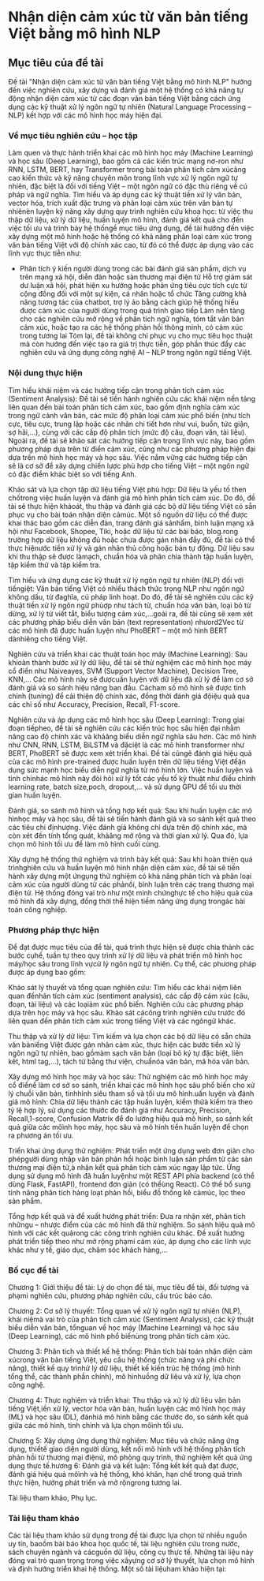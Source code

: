 # Nhận diện cảm xúc từ văn bản tiếng Việt bằng mô hình NLP

## Mục tiêu của đề tài

Đề tài "Nhận diện cảm xúc từ văn bản tiếng Việt bằng mô hình NLP" hướng đến việc nghiên cứu, xây dựng và đánh giá một hệ thống có khả năng tự động nhận diện cảm xúc từ các đoạn văn bản tiếng Việt bằng cách ứng dụng các kỹ thuật xử lý ngôn ngữ tự nhiên (Natural Language Processing – NLP) kết hợp với các mô hình học máy hiện đại.

### Về mục tiêu nghiên cứu – học tập

Làm quen và thực hành triển khai các mô hình học máy (Machine Learning) và học sâu (Deep Learning), bao gồm cả các kiến trúc mạng nơ-ron như RNN, LSTM, BERT, hay Transformer trong bài toán phân tích cảm xúcâng cao kiến thức và kỹ năng chuyên môn trong lĩnh vực xử lý ngôn ngữ tự nhiên, đặc biệt là đối với tiếng Việt – một ngôn ngữ có đặc thù riêng về cú pháp và ngữ nghĩa. Tìm hiểu và áp dụng các kỹ thuật tiền xử lý văn bản, vector hóa, trích xuất đặc trưng và phân loại cảm xúc trên văn bản tự nhiênèn luyện kỹ năng xây dựng quy trình nghiên cứu khoa học: từ việc thu thập dữ liệu, xử lý dữ liệu, huấn luyện mô hình, đánh giá kết quả cho đến việc tối ưu và trình bày hệ thốngề mục tiêu ứng dụng, đề tài hướng đến việc xây dựng một mô hình hoặc hệ thống có khả năng phân loại cảm xúc trong văn bản tiếng Việt với độ chính xác cao, từ đó có thể được áp dụng vào các lĩnh vực thực tiễn như:

- Phân tích ý kiến người dùng trong các bài đánh giá sản phẩm, dịch vụ trên mạng xã hội, diễn đàn hoặc sàn thương mại điện tử Hỗ trợ giám sát dư luận xã hội, phát hiện xu hướng hoặc phản ứng tiêu cực tích cực từ cộng đồng đối với một sự kiện, cá nhân hoặc tổ chức Tăng cường khả năng tương tác của chatbot, trợ lý ảo bằng cách giúp hệ thống hiểu được cảm xúc của người dùng trong quá trình giao tiếp Làm nền tảng cho các nghiên cứu mở rộng về phân tích ngữ nghĩa, tóm tắt văn bản cảm xúc, hoặc tạo ra các hệ thống phản hồi thông minh, có cảm xúc trong tương lai Tóm lại, đề tài không chỉ phục vụ cho mục tiêu học thuật mà còn hướng đến việc tạo ra giá trị thực tiễn, góp phần thúc đẩy các nghiên cứu và ứng dụng công nghệ AI – NLP trong ngôn ngữ tiếng Việt.

### Nội dung thực hiện

Tìm hiểu khái niệm và các hướng tiếp cận trong phân tích cảm xúc (Sentiment Analysis): Đề tài sẽ tiến hành nghiên cứu các khái niệm nền tảng liên quan đến bài toán phân tích cảm xúc, bao gồm định nghĩa cảm xúc trong ngữ cảnh văn bản, các mức độ phân loại cảm xúc phổ biến (như tích cực, tiêu cực, trung lập hoặc các nhãn chi tiết hơn như vui, buồn, tức giận, sợ hãi,...), cùng với các cấp độ phân tích (mức độ câu, đoạn văn, tài liệu). Ngoài ra, đề tài sẽ khảo sát các hướng tiếp cận trong lĩnh vực này, bao gồm phương pháp dựa trên từ điển cảm xúc, cũng như các phương pháp hiện đại dựa trên mô hình học máy và học sâu. Việc nắm vững các hướng tiếp cận sẽ là cơ sở để xây dựng chiến lược phù hợp cho tiếng Việt – một ngôn ngữ có đặc điểm khác biệt so với tiếng Anh.

Khảo sát và lựa chọn tập dữ liệu tiếng Việt phù hợp: Dữ liệu là yếu tố then chốtrong việc huấn luyện và đánh giá mô hình phân tích cảm xúc. Do đó, đề tài sẽ thực hiện khảoát, thu thập và đánh giá các bộ dữ liệu tiếng Việt có sẵn phục vụ cho bài toán nhận diện cảmúc. Một số nguồn dữ liệu có thể được khai thác bao gồm các diễn đàn, trang đánh giá sảnhẩm, bình luận mạng xã hội như Facebook, Shopee, Tiki, hoặc dữ liệu từ các bài báo, blog.rong trường hợp dữ liệu không đủ hoặc chưa được gán nhãn đầy đủ, đề tài có thể thực hiệnước tiền xử lý và gán nhãn thủ công hoặc bán tự động. Dữ liệu sau khi thu thập sẽ được làmạch, chuẩn hóa và phân chia thành tập huấn luyện, tập kiểm thử và tập kiểm tra.

Tìm hiểu và ứng dụng các kỹ thuật xử lý ngôn ngữ tự nhiên (NLP) đối với tiếngiệt: Văn bản tiếng Việt có nhiều thách thức trong NLP như ngôn ngữ không dấu, từ đaghĩa, cú pháp linh hoạt. Do đó, đề tài sẽ nghiên cứu các kỹ thuật tiền xử lý ngôn ngữ phùợp như tách từ, chuẩn hóa văn bản, loại bỏ từ dừng, xử lý từ viết tắt, biểu tượng cảm xúc,...goài ra, đề tài cũng sẽ xem xét các phương pháp biểu diễn văn bản (text representation) nhưord2Vec từ các mô hình đã được huấn luyện như PhoBERT – một mô hình BERT dànhiêng cho tiếng Việt.

Nghiên cứu và triển khai các thuật toán học máy (Machine Learning): Sau khioàn thành bước xử lý dữ liệu, đề tài sẽ thử nghiệm các mô hình học máy cổ điển như Naiveayes, SVM (Support Vector Machine), Decision Tree, KNN,... Các mô hình này sẽ đượcuấn luyện với dữ liệu đã xử lý để làm cơ sở đánh giá và so sánh hiệu năng ban đầu. Cácham số mô hình sẽ được tinh chỉnh (tuning) để cải thiện độ chính xác, đồng thời đánh giá độiệu quả qua các chỉ số như Accuracy, Precision, Recall, F1-score.

Nghiên cứu và áp dụng các mô hình học sâu (Deep Learning): Trong giai đoạn tiếpheo, đề tài sẽ nghiên cứu các kiến trúc học sâu hiện đại nhằm nâng cao độ chính xác và khảăng biểu diễn ngữ nghĩa sâu hơn. Các mô hình như CNN, RNN, LSTM, BiLSTM và đặciệt là các mô hình transformer như BERT, PhoBERT sẽ được xem xét triển khai. Đề tài cũngẽ đánh giá hiệu quả của các mô hình pre-trained được huấn luyện trên dữ liệu tiếng Việt đểận dụng sức mạnh học biểu diễn ngữ nghĩa từ mô hình lớn. Việc huấn luyện và tinh chỉnhác mô hình này đòi hỏi xử lý tốt các yếu tố kỹ thuật như điều chỉnh learning rate, batch size,poch, dropout,... và sử dụng GPU để tối ưu thời gian huấn luyện.

Đánh giá, so sánh mô hình và tổng hợp kết quả: Sau khi huấn luyện các mô hìnhọc máy và học sâu, đề tài sẽ tiến hành đánh giá và so sánh kết quả theo các tiêu chí địnhượng. Việc đánh giá không chỉ dựa trên độ chính xác, mà còn xét đến tính tổng quát, khảăng mở rộng và thời gian xử lý. Qua đó, lựa chọn mô hình tối ưu để làm mô hình cuối cùng.

Xây dựng hệ thống thử nghiệm và trình bày kết quả: Sau khi hoàn thiện quá trìnhghiên cứu và huấn luyện mô hình nhận diện cảm xúc, đề tài sẽ tiến hành xây dựng một ứngụng thử nghiệm có khả năng phân tích và phân loại cảm xúc của người dùng từ các phảnồi, bình luận trên các trang thương mại điện tử. Hệ thống đóng vai trò như một minh chứnghực tế cho hiệu quả của mô hình đã xây dựng, đồng thời thể hiện tiềm năng ứng dụng trongác bài toán công nghiệp.

### Phương pháp thực hiện

Để đạt được mục tiêu của đề tài, quá trình thực hiện sẽ được chia thành các bước cụhể, tuần tự theo quy trình xử lý dữ liệu và phát triển mô hình học máy/học sâu trong lĩnh vựcử lý ngôn ngữ tự nhiên. Cụ thể, các phương pháp được áp dụng bao gồm:

Khảo sát lý thuyết và tổng quan nghiên cứu: Tìm hiểu các khái niệm liên quan đếnhân tích cảm xúc (sentiment analysis), các cấp độ cảm xúc (câu, đoạn, tài liệu) và các loạiảm xúc phổ biến. Nghiên cứu các phương pháp dựa trên học máy và học sâu. Khảo sát cácông trình nghiên cứu trước đó liên quan đến phân tích cảm xúc trong tiếng Việt và các ngôngữ khác.

Thu thập và xử lý dữ liệu: Tìm kiếm và lựa chọn các bộ dữ liệu có sẵn chứa văn bảniếng Việt được gán nhãn cảm xúc, thực hiện các bước tiền xử lý ngôn ngữ tự nhiên, bao gồmàm sạch văn bản (loại bỏ ký tự đặc biệt, liên kết, html tag,...), tách từ bằng thư viện, chuẩnóa văn bản, mã hóa văn bản.

Xây dựng mô hình học máy và học sâu: Thử nghiệm các mô hình học máy cổ điểnể làm cơ sở so sánh, triển khai các mô hình học sâu phổ biến cho xử lý chuỗi văn bản, tinhhỉnh siêu tham số và tối ưu mô hình.uấn luyện và đánh giá mô hình: Chia dữ liệu thành các tập huấn luyện, kiểm thửà kiểm tra theo tỷ lệ hợp lý, sử dụng các thước đo đánh giá như Accuracy, Precision, Recall,1-score, Confusion Matrix để đo lường hiệu quả mô hình, so sánh kết quả giữa các môình học máy, học sâu và mô hình tiền huấn luyện để chọn ra phương án tối ưu.

Triển khai ứng dụng thử nghiệm: Phát triển một ứng dụng web đơn giản cho phépgười dùng nhập văn bản phản hồi hoặc bình luận sản phẩm từ các sàn thương mại điện tử,à nhận kết quả phân tích cảm xúc ngay lập tức. Ứng dụng sử dụng mô hình đã huấn luyệnhư một REST API phía backend (có thể dùng Flask, FastAPI), frontend đơn giản (có thểùng React). Có thể bổ sung tính năng phân tích hàng loạt phản hồi, biểu đồ thống kê cảmúc, lọc theo sản phẩm.

Tổng hợp kết quả và đề xuất hướng phát triển: Đưa ra nhận xét, phân tích nhữngu – nhược điểm của các mô hình đã thử nghiệm. So sánh hiệu quả mô hình với các kết quảrong các công trình nghiên cứu khác. Đề xuất hướng phát triển tiếp theo như mở rộng phạmi cảm xúc, áp dụng cho các lĩnh vực khác như y tế, giáo dục, chăm sóc khách hàng,...

### Bố cục đề tài

Chương 1: Giới thiệu đề tài: Lý do chọn đề tài, mục tiêu đề tài, đối tượng và phạmi nghiên cứu, phương pháp nghiên cứu, cấu trúc báo cáo.

Chương 2: Cơ sở lý thuyết: Tổng quan về xử lý ngôn ngữ tự nhiên (NLP), khái niệmà vai trò của phân tích cảm xúc (Sentiment Analysis), các kỹ thuật biểu diễn văn bản, tổnguan về học máy (Machine Learning) và học sâu (Deep Learning), các mô hình phổ biếnùng trong phân tích cảm xúc.

Chương 3: Phân tích và thiết kế hệ thống: Phân tích bài toán nhận diện cảm xúcrong văn bản tiếng Việt, yêu cầu hệ thống (chức năng và phi chức năng), thiết kế quy trìnhử lý dữ liệu, thiết kế kiến trúc hệ thống (mô hình tổng thể, các thành phần chính), mô hìnhuồng dữ liệu và xử lý, lựa chọn công nghệ.

Chương 4: Thực nghiệm và triển khai: Thu thập và xử lý dữ liệu văn bản tiếng Việt,iền xử lý, vector hóa văn bản, huấn luyện các mô hình học máy (ML) và học sâu (DL), đánhiá mô hình bằng các thước đo, so sánh kết quả giữa các mô hình, tinh chỉnh và lựa chọn môình tối ưu.

Chương 5: Xây dựng ứng dụng thử nghiệm: Mục tiêu và chức năng ứng dụng, thiếtế giao diện người dùng, kết nối mô hình với hệ thống phân tích phản hồi từ thương mại điệnử, mô phỏng quy trình, thử nghiệm kết quả ứng dụng thực tế.hương 6: Đánh giá và kết luận: Tổng kết kết quả đạt được, đánh giá hiệu quả môình và hệ thống, khó khăn, hạn chế trong quá trình thực hiện, hướng phát triển và mở rộngrong tương lai.

Tài liệu tham khảo, Phụ lục.

### Tài liệu tham khảo

Các tài liệu tham khảo sử dụng trong đề tài được lựa chọn từ nhiều nguồn uy tín, baoồm bài báo khoa học quốc tế, tài liệu nghiên cứu trong nước, sách chuyên ngành và cácguồn dữ liệu, công cụ thực tế. Những tài liệu này đóng vai trò quan trọng trong việc xâyựng cơ sở lý thuyết, lựa chọn mô hình và định hướng triển khai hệ thống. Một số tài liệuham khảo hiện tại:
